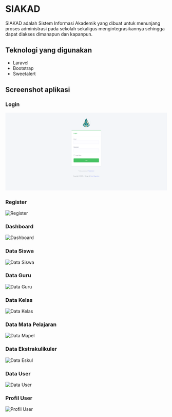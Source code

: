 # SIAKAD 
SIAKAD adalah Sistem Informasi Akademik yang dibuat untuk menunjang proses administrasi pada sekolah sekaligus mengintegrasikannya sehingga dapat diakses dimanapun dan kapanpun.

## Teknologi yang digunakan
* Laravel
* Bootstrap
* Sweetalert

## Screenshot aplikasi
### Login
![Login](https://github.com/caturbgs/UAS-Web3/blob/master/ss/Screenshot_2020-08-01%20Login%20SIAKAD%20-%20UAS%20Pemrograman%20Website%203.png)

### Register
![Register](https://github.com/caturbgs/UAS-Web3/blob/master/ss/Screenshot_2020-08-01%20Register%20%E2%80%94%20UAS%20Pemrograman%20Web%203.png)

### Dashboard
![Dashboard](https://github.com/caturbgs/UAS-Web3/blob/master/ss/Screenshot_2020-08-01%20Dashborboard%20%E2%80%94%20UAS%20Pemrograman%20Web%203.png)

### Data Siswa
![Data Siswa](https://github.com/caturbgs/UAS-Web3/blob/master/ss/Screenshot_2020-08-01%20Data%20Siswa%20%E2%80%94%20UAS%20Pemrograman%20Web%203.png)

### Data Guru
![Data Guru](https://github.com/caturbgs/UAS-Web3/blob/master/ss/Screenshot_2020-08-01%20Data%20Guru%20%E2%80%94%20UAS%20Pemrograman%20Web%203.png)

### Data Kelas
![Data Kelas](https://github.com/caturbgs/UAS-Web3/blob/master/ss/Screenshot_2020-08-01%20Data%20Kelas%20%E2%80%94%20UAS%20Pemrograman%20Web%203.png)

### Data Mata Pelajaran
![Data Mapel](https://github.com/caturbgs/UAS-Web3/blob/master/ss/Screenshot_2020-08-01%20Data%20Mata%20Pelajaran%20%E2%80%94%20UAS%20Pemrograman%20Web%203.png)

### Data Ekstrakulikuler
![Data Eskul](https://github.com/caturbgs/UAS-Web3/blob/master/ss/Screenshot_2020-08-01%20Data%20Ekstrakulikuler%20%E2%80%94%20UAS%20Pemrograman%20Web%203.png)

### Data User
![Data User](https://github.com/caturbgs/UAS-Web3/blob/master/ss/Screenshot_2020-08-01%20Data%20User%20%E2%80%94%20UAS%20Pemrograman%20Web%203.png)

### Profil User
![Profil User](https://github.com/caturbgs/UAS-Web3/blob/master/ss/Screenshot_2020-08-01%20Profil%20User%20%E2%80%94%20UAS%20Pemrograman%20Web%203.png)
